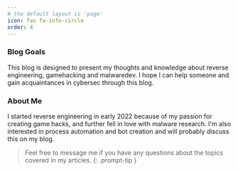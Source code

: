 ```yaml
---
# the default layout is 'page'
icon: fas fa-info-circle
order: 4
---
```

### Blog Goals
This blog is designed to present my thoughts and knowledge about reverse engineering, gamehacking and malwaredev. I hope I can help someone and gain acquaintances in cybersec through this blog.

### About Me
I started reverse engineering in early 2022 because of my passion for creating game hacks, and further fell in love with malware research. I'm also interested in process automation and bot creation and will probably discuss this on my blog.

> Feel free to message me if you have any questions about the topics covered in my articles.
{: .prompt-tip }